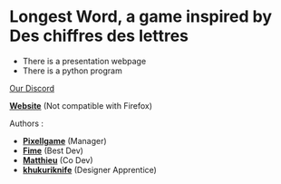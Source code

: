 # Longest Word, a game inspired by Des chiffres des lettres

- There is a presentation webpage
- There is a python program

[Our Discord](https://discord.gg/tAggQPF7Vm)

[**Website**](https://longestword.000webhostapp.com) (Not compatible with Firefox)

Authors :
- [**Pixellgame**](https://github.com/Pixellgame) (Manager)
- [**Fime**](https://github.com/fime-space) (Best Dev)
- [**Matthieu**](https://github.com/Matthieu321) (Co Dev)
- [**khukuriknife**](https://github.com/khukuriknife) (Designer Apprentice)
